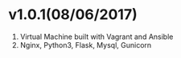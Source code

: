 v1.0.1(08/06/2017)
==================
1. Virtual Machine built with Vagrant and Ansible
2. Nginx, Python3, Flask, Mysql, Gunicorn
